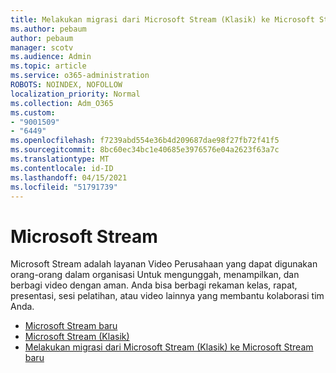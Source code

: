 ```yaml
---
title: Melakukan migrasi dari Microsoft Stream (Klasik) ke Microsoft Stream baru
ms.author: pebaum
author: pebaum
manager: scotv
ms.audience: Admin
ms.topic: article
ms.service: o365-administration
ROBOTS: NOINDEX, NOFOLLOW
localization_priority: Normal
ms.collection: Adm_O365
ms.custom:
- "9001509"
- "6449"
ms.openlocfilehash: f7239abd554e36b4d209687dae98f27fb72f41f5
ms.sourcegitcommit: 8bc60ec34bc1e40685e3976576e04a2623f63a7c
ms.translationtype: MT
ms.contentlocale: id-ID
ms.lasthandoff: 04/15/2021
ms.locfileid: "51791739"
---
```

# <a name="microsoft-stream"></a>Microsoft Stream

Microsoft Stream adalah layanan Video Perusahaan yang dapat digunakan orang-orang dalam organisasi Untuk mengunggah, menampilkan, dan berbagi video dengan aman. Anda bisa berbagi rekaman kelas, rapat, presentasi, sesi pelatihan, atau video lainnya yang membantu kolaborasi tim Anda.  

- [Microsoft Stream baru](https://docs.microsoft.com/stream/new-stream)
- [Microsoft Stream (Klasik)](https://docs.microsoft.com/stream/overview)
- [Melakukan migrasi dari Microsoft Stream (Klasik) ke Microsoft Stream baru](https://docs.microsoft.com/stream/classic-migration)